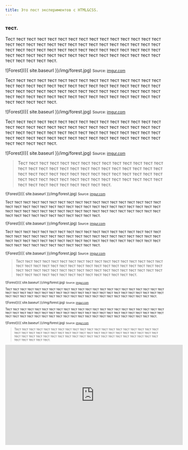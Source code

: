 ```yaml
---
title: Это пост экспериментов с HTML&CSS.
---
```

<!--more-->


### тест. ###
Тест тест тест тест тест тест тест тест тест тест тест тест тест тест тест тест тест тест тест тест тест тест тест тест тест тест тест тест тест тест тест тест тест тест тест тест тест тест тест тест тест тест тест тест тест тест тест тест тест тест тест тест тест тест тест тест тест тест тест тест тест тест тест тест тест.

![Forest]({{ site.baseurl }}/img/forest.jpg) <small>Source: [imgur.com](http://imgur.com/KTfsVZL)</small>

Тест тест тест тест тест тест тест тест тест тест тест тест тест тест тест тест тест тест тест тест тест тест тест тест тест тест тест тест тест тест тест тест тест тест тест тест тест тест тест тест тест тест тест тест тест тест тест тест тест тест тест тест тест тест тест тест тест тест тест тест тест тест тест тест тест.

![Forest]({{ site.baseurl }}/img/forest.jpg) <small>Source: [imgur.com](http://imgur.com/KTfsVZL)</small>

Тест тест тест тест тест тест тест тест тест тест тест тест тест тест тест тест тест тест тест тест тест тест тест тест тест тест тест тест тест тест тест тест тест тест тест тест тест тест тест тест тест тест тест тест тест тест тест тест тест тест тест тест тест тест тест тест тест тест тест тест тест тест тест тест тест.

![Forest]({{ site.baseurl }}/img/forest.jpg) <small>Source: [imgur.com](http://imgur.com/KTfsVZL)</small>


>Тест тест тест тест тест тест тест тест тест тест тест тест тест тест тест тест тест тест тест тест тест тест тест тест тест тест тест тест тест тест тест тест тест тест тест тест тест тест тест тест тест тест тест тест тест тест тест тест тест тест тест тест тест тест тест тест тест тест тест тест тест тест тест тест тест.
><small>

![Forest]({{ site.baseurl }}/img/forest.jpg) <small>Source: [imgur.com](http://imgur.com/KTfsVZL)</small>

Тест тест тест тест тест тест тест тест тест тест тест тест тест тест тест тест тест тест тест тест тест тест тест тест тест тест тест тест тест тест тест тест тест тест тест тест тест тест тест тест тест тест тест тест тест тест тест тест тест тест тест тест тест тест тест тест тест тест тест тест тест тест тест тест тест.

![Forest]({{ site.baseurl }}/img/forest.jpg) <small>Source: [imgur.com](http://imgur.com/KTfsVZL)</small>

Тест тест тест тест тест тест тест тест тест тест тест тест тест тест тест тест тест тест тест тест тест тест тест тест тест тест тест тест тест тест тест тест тест тест тест тест тест тест тест тест тест тест тест тест тест тест тест тест тест тест тест тест тест тест тест тест тест тест тест тест тест тест тест тест тест.

![Forest]({{ site.baseurl }}/img/forest.jpg) <small>Source: [imgur.com](http://imgur.com/KTfsVZL)</small>


>Тест тест тест тест тест тест тест тест тест тест тест тест тест тест тест тест тест тест тест тест тест тест тест тест тест тест тест тест тест тест тест тест тест тест тест тест тест тест тест тест тест тест тест тест тест тест тест тест тест тест тест тест тест тест тест тест тест тест тест тест тест тест тест тест тест.
><small>

![Forest]({{ site.baseurl }}/img/forest.jpg) <small>Source: [imgur.com](http://imgur.com/KTfsVZL)</small>

Тест тест тест тест тест тест тест тест тест тест тест тест тест тест тест тест тест тест тест тест тест тест тест тест тест тест тест тест тест тест тест тест тест тест тест тест тест тест тест тест тест тест тест тест тест тест тест тест тест тест тест тест тест тест тест тест тест тест тест тест тест тест тест тест тест.

![Forest]({{ site.baseurl }}/img/forest.jpg) <small>Source: [imgur.com](http://imgur.com/KTfsVZL)</small>

Тест тест тест тест тест тест тест тест тест тест тест тест тест тест тест тест тест тест тест тест тест тест тест тест тест тест тест тест тест тест тест тест тест тест тест тест тест тест тест тест тест тест тест тест тест тест тест тест тест тест тест тест тест тест тест тест тест тест тест тест тест тест тест тест тест.

![Forest]({{ site.baseurl }}/img/forest.jpg) <small>Source: [imgur.com](http://imgur.com/KTfsVZL)</small>


>Тест тест тест тест тест тест тест тест тест тест тест тест тест тест тест тест тест тест тест тест тест тест тест тест тест тест тест тест тест тест тест тест тест тест тест тест тест тест тест тест тест тест тест тест тест тест тест тест тест тест тест тест тест тест тест тест тест тест тест тест тест тест тест тест тест.
><small>

<iframe width="560" height="315" src="https://www.youtube.com/embed/BRRolKTlF6Q" frameborder="0" allowfullscreen></iframe>
